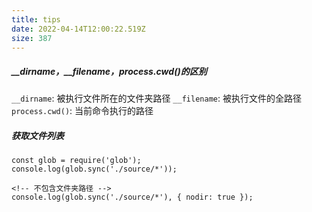 ```yaml
---
title: tips
date: 2022-04-14T12:00:22.519Z
size: 387
---
```

##### __dirname，__filename，process.cwd()的区别
`__dirname`: 被执行文件所在的文件夹路径
`__filename`: 被执行文件的全路径
`process.cwd()`: 当前命令执行的路径

##### 获取文件列表
```
const glob = require('glob');
console.log(glob.sync('./source/*'));

<!-- 不包含文件夹路径 -->
console.log(glob.sync('./source/*'), { nodir: true });
```

